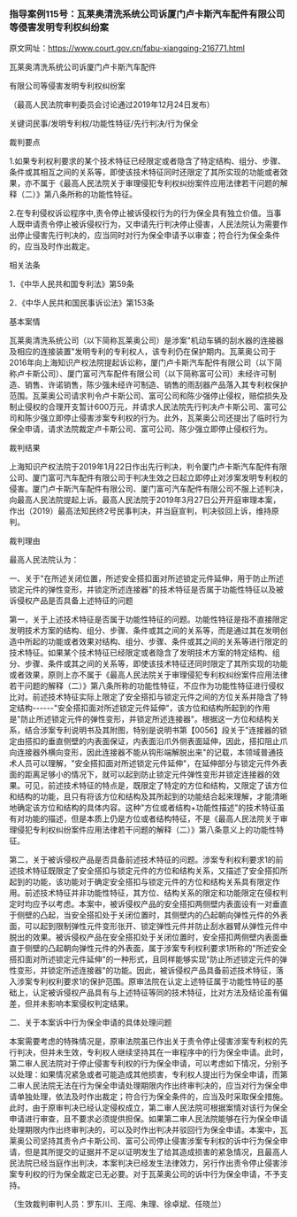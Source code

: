 ### 指导案例115号：瓦莱奥清洗系统公司诉厦门卢卡斯汽车配件有限公司等侵害发明专利权纠纷案
原文网址：https://www.court.gov.cn/fabu-xiangqing-216771.html

瓦莱奥清洗系统公司诉厦门卢卡斯汽车配件

有限公司等侵害发明专利权纠纷案

（最高人民法院审判委员会讨论通过2019年12月24日发布）

关键词民事/发明专利权/功能性特征/先行判决/行为保全

裁判要点

1.如果专利权利要求的某个技术特征已经限定或者隐含了特定结构、组分、步骤、条件或其相互之间的关系等，即使该技术特征同时还限定了其所实现的功能或者效果，亦不属于《最高人民法院关于审理侵犯专利权纠纷案件应用法律若干问题的解释（二）》第八条所称的功能性特征。

2.在专利侵权诉讼程序中,责令停止被诉侵权行为的行为保全具有独立价值。当事人既申请责令停止被诉侵权行为，又申请先行判决停止侵害，人民法院认为需要作出停止侵害先行判决的，应当同时对行为保全申请予以审查；符合行为保全条件的，应当及时作出裁定。

相关法条

1．《中华人民共和国专利法》第59条

2．《中华人民共和国民事诉讼法》第153条

基本案情

瓦莱奥清洗系统公司（以下简称瓦莱奥公司）是涉案"机动车辆的刮水器的连接器及相应的连接装置"发明专利的专利权人，该专利仍在保护期内。瓦莱奥公司于2016年向上海知识产权法院提起诉讼称，厦门卢卡斯汽车配件有限公司（以下简称卢卡斯公司）、厦门富可汽车配件有限公司（以下简称富可公司）未经许可制造、销售、许诺销售，陈少强未经许可制造、销售的雨刮器产品落入其专利权保护范围。瓦莱奥公司请求判令卢卡斯公司、富可公司和陈少强停止侵权，赔偿损失及制止侵权的合理开支暂计600万元，并请求人民法院先行判决卢卡斯公司、富可公司和陈少强立即停止侵害涉案专利权的行为。此外，瓦莱奥公司还提出了临时行为保全申请，请求法院裁定卢卡斯公司、富可公司、陈少强立即停止侵权行为。

裁判结果

上海知识产权法院于2019年1月22日作出先行判决，判令厦门卢卡斯汽车配件有限公司、厦门富可汽车配件有限公司于判决生效之日起立即停止对涉案发明专利权的侵害。厦门卢卡斯汽车配件有限公司、厦门富可汽车配件有限公司不服上述判决，向最高人民法院提起上诉。最高人民法院于2019年3月27日公开开庭审理本案，作出（2019）最高法知民终2号民事判决，并当庭宣判，判决驳回上诉，维持原判。

裁判理由

最高人民法院认为：

一、关于"在所述关闭位置，所述安全搭扣面对所述锁定元件延伸，用于防止所述锁定元件的弹性变形，并锁定所述连接器"的技术特征是否属于功能性特征以及被诉侵权产品是否具备上述特征的问题

第一，关于上述技术特征是否属于功能性特征的问题。功能性特征是指不直接限定发明技术方案的结构、组分、步骤、条件或其之间的关系等，而是通过其在发明创造中所起的功能或者效果对结构、组分、步骤、条件或其之间的关系等进行限定的技术特征。如果某个技术特征已经限定或者隐含了发明技术方案的特定结构、组分、步骤、条件或其之间的关系等，即使该技术特征还同时限定了其所实现的功能或者效果，原则上亦不属于《最高人民法院关于审理侵犯专利权纠纷案件应用法律若干问题的解释（二）》第八条所称的功能性特征，不应作为功能性特征进行侵权比对。前述技术特征实际上限定了安全搭扣与锁定元件之间的方位关系并隐含了特定结构------"安全搭扣面对所述锁定元件延伸"，该方位和结构所起到的作用是"防止所述锁定元件的弹性变形，并锁定所述连接器"。根据这一方位和结构关系，结合涉案专利说明书及其附图，特别是说明书第【0056】段关于"连接器的锁定由搭扣的垂直侧壁的内表面保证，内表面沿爪外侧表面延伸，因此，搭扣阻止爪向连接器外横向变形，因此连接器不能从钩形端解脱出来"的记载，本领域普通技术人员可以理解，"安全搭扣面对所述锁定元件延伸"，在延伸部分与锁定元件外表面的距离足够小的情况下，就可以起到防止锁定元件弹性变形并锁定连接器的效果。可见，前述技术特征的特点是，既限定了特定的方位和结构，又限定了该方位和结构的功能，且只有将该方位和结构及其所起到的功能结合起来理解，才能清晰地确定该方位和结构的具体内容。这种"方位或者结构+功能性描述"的技术特征虽有对功能的描述，但是本质上仍是方位或者结构特征，不是《最高人民法院关于审理侵犯专利权纠纷案件应用法律若干问题的解释（二）》第八条意义上的功能性特征。

第二，关于被诉侵权产品是否具备前述技术特征的问题。涉案专利权利要求1的前述技术特征既限定了安全搭扣与锁定元件的方位和结构关系，又描述了安全搭扣所起到的功能，该功能对于确定安全搭扣与锁定元件的方位和结构关系具有限定作用。前述技术特征并非功能性特征，其方位、结构关系的限定和功能限定在侵权判定时均应予以考虑。本案中，被诉侵权产品的安全搭扣两侧壁内表面设有一对垂直于侧壁的凸起，当安全搭扣处于关闭位置时，其侧壁内的凸起朝向弹性元件的外表面，可以起到限制弹性元件变形张开、锁定弹性元件并防止刮水器臂从弹性元件中脱出的效果。被诉侵权产品在安全搭扣处于关闭位置时，安全搭扣两侧壁内表面垂直于侧壁的凸起朝向弹性元件的外表面，属于涉案专利权利要求1所称的"所述安全搭扣面对所述锁定元件延伸"的一种形式，且同样能够实现"防止所述锁定元件的弹性变形，并锁定所述连接器"的功能。因此，被诉侵权产品具备前述技术特征，落入涉案专利权利要求1的保护范围。原审法院在认定上述特征属于功能性特征的基础上，认定被诉侵权产品具有与上述特征等同的技术特征，比对方法及结论虽有偏差，但并未影响本案侵权判定结果。

二、关于本案诉中行为保全申请的具体处理问题

本案需要考虑的特殊情况是，原审法院虽已作出关于责令停止侵害涉案专利权的先行判决，但并未生效，专利权人继续坚持其在一审程序中的行为保全申请。此时，第二审人民法院对于停止侵害专利权的行为保全申请，可以考虑如下情况，分别予以处理：如果情况紧急或者可能造成其他损害，专利权人提出行为保全申请，而第二审人民法院无法在行为保全申请处理期限内作出终审判决的，应当对行为保全申请单独处理，依法及时作出裁定；符合行为保全条件的，应当及时采取保全措施。此时，由于原审判决已经认定侵权成立，第二审人民法院可根据案情对该行为保全申请进行审查，且不要求必须提供担保。如果第二审人民法院能够在行为保全申请处理期限内作出终审判决的，可以及时作出判决并驳回行为保全申请。本案中，瓦莱奥公司坚持其责令卢卡斯公司、富可公司停止侵害涉案专利权的诉中行为保全申请，但是其所提交的证据并不足以证明发生了给其造成损害的紧急情况，且最高人民法院已经当庭作出判决，本案判决已经发生法律效力，另行作出责令停止侵害涉案专利权的行为保全裁定已无必要。对于瓦莱奥公司的诉中行为保全申请，不予支持。

（生效裁判审判人员：罗东川、王闯、朱理、徐卓斌、任晓兰）
